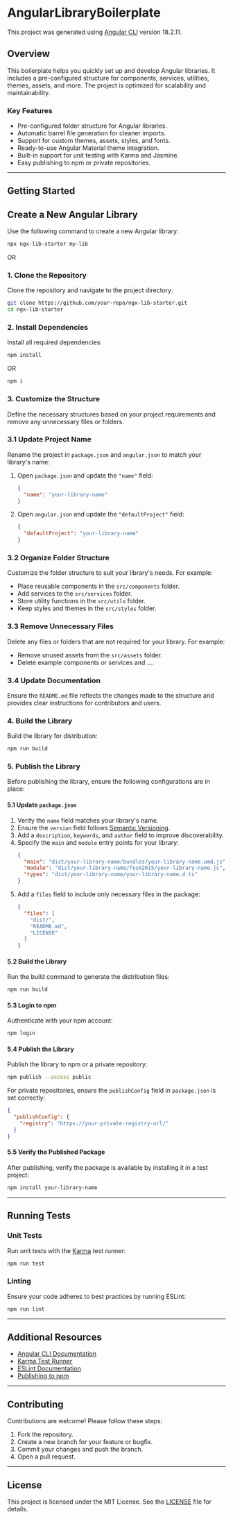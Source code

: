 # AngularLibraryBoilerplate

This project was generated using [Angular CLI](https://github.com/angular/angular-cli) version 18.2.11.

## Overview

This boilerplate helps you quickly set up and develop Angular libraries. It includes a pre-configured structure for components, services, utilities, themes, assets, and more. The project is optimized for scalability and maintainability.

### Key Features
- Pre-configured folder structure for Angular libraries.
- Automatic barrel file generation for cleaner imports.
- Support for custom themes, assets, styles, and fonts.
- Ready-to-use Angular Material theme integration.
- Built-in support for unit testing with Karma and Jasmine.
- Easy publishing to npm or private repositories.

---

## Getting Started

## Create a New Angular Library
Use the following command to create a new Angular library:
```bash
npx ngx-lib-starter my-lib
```

OR

### 1. Clone the Repository
Clone the repository and navigate to the project directory:
```bash
git clone https://github.com/your-repo/ngx-lib-starter.git
cd ngx-lib-starter
```

### 2. Install Dependencies
Install all required dependencies:
```bash
npm install
```
OR 
```bash
npm i
```

### 3. Customize the Structure
Define the necessary structures based on your project requirements and remove any unnecessary files or folders.

### 3.1 Update Project Name
Rename the project in `package.json` and `angular.json` to match your library's name:
1. Open `package.json` and update the `"name"` field:
    ```json
    {
      "name": "your-library-name"
    }
    ```
2. Open `angular.json` and update the `"defaultProject"` field:
    ```json
    {
      "defaultProject": "your-library-name"
    }
    ```

### 3.2 Organize Folder Structure
Customize the folder structure to suit your library's needs. For example:
- Place reusable components in the `src/components` folder.
- Add services to the `src/services` folder.
- Store utility functions in the `src/utils` folder.
- Keep styles and themes in the `src/styles` folder.

### 3.3 Remove Unnecessary Files
Delete any files or folders that are not required for your library. For example:
- Remove unused assets from the `src/assets` folder.
- Delete example components or services and ....

### 3.4 Update Documentation
Ensure the `README.md` file reflects the changes made to the structure and provides clear instructions for contributors and users.

### 4. Build the Library
Build the library for distribution:
```bash
npm run build
```

### 5. Publish the Library

Before publishing the library, ensure the following configurations are in place:

#### 5.1 Update `package.json`
1. Verify the `name` field matches your library's name.
2. Ensure the `version` field follows [Semantic Versioning](https://semver.org/).
3. Add a `description`, `keywords`, and `author` field to improve discoverability.
4. Specify the `main` and `module` entry points for your library:
    ```json
    {
      "main": "dist/your-library-name/bundles/your-library-name.umd.js",
      "module": "dist/your-library-name/fesm2015/your-library-name.js",
      "types": "dist/your-library-name/your-library-name.d.ts"
    }
    ```
5. Add a `files` field to include only necessary files in the package:
    ```json
    {
      "files": [
        "dist/",
        "README.md",
        "LICENSE"
      ]
    }
    ```

#### 5.2 Build the Library
Run the build command to generate the distribution files:
```bash
npm run build
```

#### 5.3 Login to npm
Authenticate with your npm account:
```bash
npm login
```

#### 5.4 Publish the Library
Publish the library to npm or a private repository:
```bash
npm publish --access public
```
For private repositories, ensure the `publishConfig` field in `package.json` is set correctly:
```json
{
  "publishConfig": {
    "registry": "https://your-private-registry-url/"
  }
}
```

#### 5.5 Verify the Published Package
After publishing, verify the package is available by installing it in a test project:
```bash
npm install your-library-name
```

---

## Running Tests

### Unit Tests
Run unit tests with the [Karma](https://karma-runner.github.io) test runner:
```bash
npm run test
```

### Linting
Ensure your code adheres to best practices by running ESLint:
```bash
npm run lint
```

---

## Additional Resources

- [Angular CLI Documentation](https://angular.io/cli)
- [Karma Test Runner](https://karma-runner.github.io)
- [ESLint Documentation](https://eslint.org)
- [Publishing to npm](https://docs.npmjs.com/cli/v9/commands/npm-publish)

---

## Contributing

Contributions are welcome! Please follow these steps:
1. Fork the repository.
2. Create a new branch for your feature or bugfix.
3. Commit your changes and push the branch.
4. Open a pull request.

---

## License

This project is licensed under the MIT License. See the [LICENSE](LICENSE) file for details.
